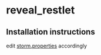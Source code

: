 # reveal_restlet

## Installation instructions 
edit [storm.properties](../master/storm.properties) accordingly
